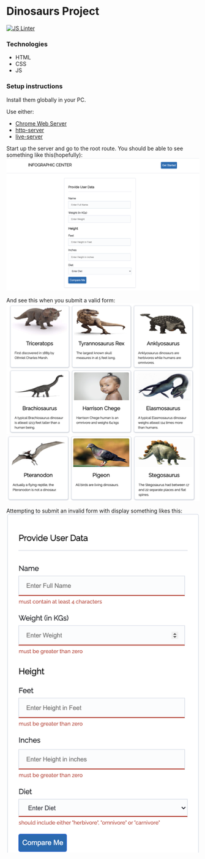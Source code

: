 # Dinosaurs Project
[![JS Linter](https://github.com/Harrisonkamau/dinosaurs/actions/workflows/linter.yml/badge.svg?branch=main)](https://github.com/Harrisonkamau/dinosaurs/actions/workflows/linter.yml)

### Technologies
- HTML
- CSS
- JS

### Setup instructions
Install them globally in your PC.

Use either:
- [Chrome Web Server](https://chrome.google.com/webstore/detail/web-server-for-chrome/ofhbbkphhbklhfoeikjpcbhemlocgigb?hl=en)
- [http-server](https://www.npmjs.com/package/http-server)
- [live-server](https://www.npmjs.com/package/live-server)

Start up the server and go to the root route. You should be able to see something like this(hopefully):
![Get Started Page](./screenshots/new-get-started.png)

And see this when you submit a valid form:
![Grid Tiles 1](./screenshots/grid-with-img-1.png)
![Grid Tiles 2](./screenshots/grid-with-img-2.png)

Attempting to submit an invalid form with display something likes this:
![Validation errors](./screenshots/validation-errors-demo.png)
